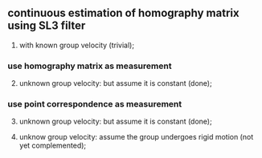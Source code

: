 ## continuous estimation of homography matrix using SL3 filter

1. with known group velocity (trivial);

### use homography matrix as measurement

2. unknown group velocity: but assume it is constant (done);

### use point correspondence as measurement

3. unknown group velocity: but assume it is constant (done);

4. unknow group velocity: assume the group undergoes rigid motion (not yet complemented);

